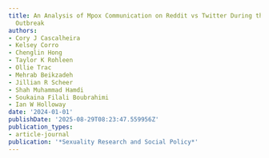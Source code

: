 ```yaml
---
title: An Analysis of Mpox Communication on Reddit vs Twitter During the 2022 Mpox
  Outbreak
authors:
- Cory J Cascalheira
- Kelsey Corro
- Chenglin Hong
- Taylor K Rohleen
- Ollie Trac
- Mehrab Beikzadeh
- Jillian R Scheer
- Shah Muhammad Hamdi
- Soukaina Filali Boubrahimi
- Ian W Holloway
date: '2024-01-01'
publishDate: '2025-08-29T08:23:47.559956Z'
publication_types:
- article-journal
publication: '*Sexuality Research and Social Policy*'
---
```

